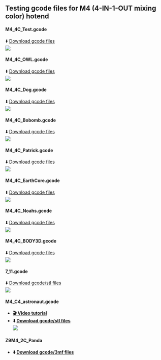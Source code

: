## Testing gcode files for M4 (4-IN-1-OUT mixing color) hotend
#### M4_4C_Test.gcode 
:arrow_down: [Download gcode files](M4_4C_test.zip)  
![](M4_4C_test.png)
#### M4_4C_OWL.gcode 
:arrow_down: [Download gcode files](M4_4C_OWL.zip)  
![](M4_4C_OWL.png)
#### M4_4C_Dog.gcode 
:arrow_down: [Download gcode files](M4_4C_Dog.zip)  
![](M4_4C_Dog.png)
#### M4_4C_Bobomb.gcode 
:arrow_down: [Download gcode files](M4_4C_Bobomb.zip)  
![](M4_4C_Bobomb.png)
#### M4_4C_Patrick.gcode 
:arrow_down: [Download gcode files](M4_4C_Patrick.zip)  
![](M4_4C_Patrick.png)
#### M4_4C_EarthCore.gcode 
:arrow_down: [Download gcode files](M4_4C_EarthCore.zip)  
![](M4_4C_EarthCore.png)
#### M4_4C_Noahs.gcode 
:arrow_down: [Download gcode files](M4_4C_Noahs.zip)  
![](M4_4C_Noahs.png)
#### M4_4C_BODY3D.gcode 
:arrow_down: [Download gcode files](M4_4C_BODY3D.zip)  
![](M4_4C_BODY3D.png)
#### 7_11.gcode 
:arrow_down: [Download gcode/stl files](7_11.zip)  
![](7_11.jpg)
#### M4_C4_astronaut.gcode 
- **[:clapper: Video tutorial](https://youtu.be/UF3nUM7WgFQ)**      
- **:arrow_down: [Download gcode/stl files](M4_4C_Astronaut.zip)**    
![](M4_C4_astronaut.jpg)
#### Z9M4_2C_Panda
- **:arrow_down: [Download gcode/3mf files](./Z9M4_2C_Panda.zip)**    
<!-- ![](Z9M4_2C_Panda.jpg) -->